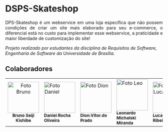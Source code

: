 <h1>DSPS-Skateshop</h1>

<p align="justify">
 DPS-Skateshop é um webservice em uma loja específica que não possem condições de criar um site mais elaborado para seu e-commerce, o diferencial está no custo para implementar esse webservice, a praticidade e maior liberdade de customização do site!
</p>

<i>Projeto realizado por estudantes da disciplina de Requisitos de Software, Engenharia de Software da Universidade de Brasília.</i>


<h2>Colaboradores</h2>

<table>
  
  <tr>
    <td align="center">
      <a href="#">
        <img src="https://avatars.githubusercontent.com/u/67489048?v=4" width="100px;" alt="Foto Bruno"/><br>
        <sub>
          <b>Bruno Seiji Kishibe</b>
        </sub>
      </a>
    </td>
    <td>
      <a href="#">
        <img src="https://avatars.githubusercontent.com/u/71887425?v=4" width="100px;" alt="Foto Daniel"/><br>
        <sub>
          <b>Daniel Rocha Oliveira</b>
        </sub>
      </a>
    </td>
    <td>
      <a href="#">
        <img src="https://avatars.githubusercontent.com/u/71671413?v=4" width="100px;" alt="Foto Dion"/><br>
        <sub>
          <b>Dion Vitor do Prado</b>
        </sub>
      </a>
    </td>
    <td>
      <a href="#">
        <img src="https://avatars.githubusercontent.com/u/23667720?v=4" width="100px;" alt="Foto Leo"/><br>
        <sub>
          <b>Leonardo Michalski Miranda</b>
        </sub>
      </a>
    </td>
    <td>
      <a href="#">
        <img src="https://avatars.githubusercontent.com/u/54609118?v=4" width="100px;" alt="Foto Lucas"/><br>
        <sub>
          <b>Lucas Sales Ribeiro</b>
        </sub>
      </a>
    </td>
    <td>
      <a href="#">
        <img src="https://avatars.githubusercontent.com/u/42492795?v=4" width="100px;" alt="Foto Luiz"/><br>
        <sub>
          <b>Luiz Gustavo Lopes Campos</b>
        </sub>
      </a>
    </td>
   </tr>
  <tr>
    
</table>

<br/> 
